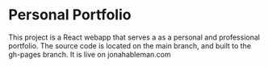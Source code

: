 # Personal Portfolio
This project is a React webapp that serves a as a personal and professional portfolio. The source code is located on the main branch, and built to the gh-pages branch. It is live on jonahableman.com
